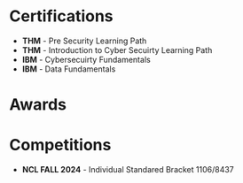 # Certifications
- **THM** - Pre Security Learning Path
- **THM** - Introduction to Cyber Secuirty Learning Path
- **IBM** - Cybersecuirty Fundamentals
- **IBM** - Data Fundamentals

# Awards

# Competitions 
- **NCL FALL 2024** - Individual Standared Bracket 1106/8437
